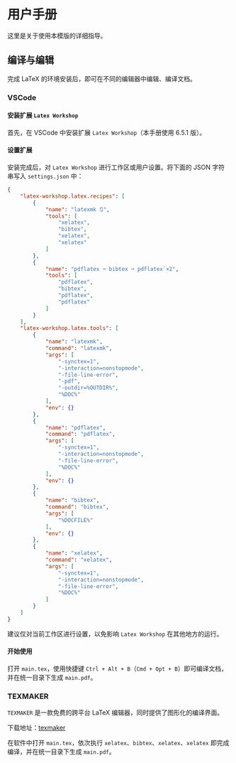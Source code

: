 # 用户手册

这里是关于使用本模版的详细指导。

## 编译与编辑

完成 LaTeX 的环境安装后，即可在不同的编辑器中编辑、编译文档。

### VSCode

#### 安装扩展 `Latex Workshop`

首先，在 VSCode 中安装扩展 `Latex Workshop`（本手册使用 6.5.1 版）。

#### 设置扩展

安装完成后，对 `Latex Workshop` 进行工作区或用户设置。将下面的 JSON 字符串写入 `settings.json` 中：

```json
{
    "latex-workshop.latex.recipes": [
        {
            "name": "latexmk 🔃",
            "tools": [
                "xelatex",
                "bibtex",
                "xelatex",
                "xelatex"
            ]
        },
        {
            "name": "pdflatex ➞ bibtex ➞ pdflatex`×2",
            "tools": [
                "pdflatex",
                "bibtex",
                "pdflatex",
                "pdflatex"
            ]
        }
    ],
    "latex-workshop.latex.tools": [
        {
            "name": "latexmk",
            "command": "latexmk",
            "args": [
                "-synctex=1",
                "-interaction=nonstopmode",
                "-file-line-error",
                "-pdf",
                "-outdir=%OUTDIR%",
                "%DOC%"
            ],
            "env": {}
        },
        {
            "name": "pdflatex",
            "command": "pdflatex",
            "args": [
                "-synctex=1",
                "-interaction=nonstopmode",
                "-file-line-error",
                "%DOC%"
            ],
            "env": {}
        },
        {
            "name": "bibtex",
            "command": "bibtex",
            "args": [
                "%DOCFILE%"
            ],
            "env": {}
        },
        {
            "name": "xelatex",
            "command": "xelatex",
            "args": [
                "-synctex=1",
                "-interaction=nonstopmode",
                "-file-line-error",
                "%DOC%"
            ]
        }
    ]
}
```

建议仅对当前工作区进行设置，以免影响 `Latex Workshop` 在其他地方的运行。

#### 开始使用

打开 `main.tex`，使用快捷键 `Ctrl + Alt + B`（`Cmd + Opt + B`）即可编译文档，并在统一目录下生成 `main.pdf`。

### TEXMAKER

`TEXMAKER` 是一款免费的跨平台 LaTeX 编辑器，同时提供了图形化的编译界面。

下载地址：[texmaker](http://www.xm1math.net/texmaker/)

在软件中打开 `main.tex`，依次执行 `xelatex`、`bibtex`、`xelatex`、`xelatex` 即完成编译，并在统一目录下生成 `main.pdf`。
